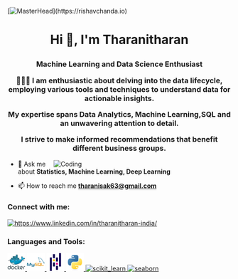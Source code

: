 [![MasterHead]([https://1.bp.blogspot.com/-7A4WynwLsM...](https://stock.adobe.com/in/images/data-science-analytics-analysis-robotic-arm-3d-rendering/429998837))](https://rishavchanda.io)
<h1 align="center">
  
  Hi 👋, I'm Tharanitharan</h1>
<h3 align="center">Machine Learning and Data Science Enthusiast 


  
  👩🏻‍💻  I am enthusiastic about delving into the data lifecycle, employing various tools and techniques to understand data for actionable insights.
  
  
  My expertise spans Data Analytics, Machine Learning,SQL and an unwavering attention to detail.
  
  
  I strive to make informed recommendations that benefit different business groups.</h3>
<img align="right" alt="Coding" width="400" src="https://img.freepik.com/free-vector/open-automation-architecture-abstract-concept-illustration_335657-3802.jpg?w=740&t=st=1713783150~exp=1713783750~hmac=599a9caa1bd8c069cd022b3c2ccaa1e74433d440dd6d55712337f21f13d604c1">

- 💬 Ask me about **Statistics, Machine Learning, Deep Learning**

- 📫 How to reach me **tharanisak63@gmail.com**

<h3 align="left">Connect with me:</h3>
<p align="left">
<a href="https://linkedin.com/in/tharanitharan-india/" target="blank"><img align="center" src="https://raw.githubusercontent.com/rahuldkjain/github-profile-readme-generator/master/src/images/icons/Social/linked-in-alt.svg" alt="https://www.linkedin.com/in/tharanitharan-india/" height="30" width="40" /></a>
</p>

<h3 align="left">Languages and Tools:</h3>
<p align="left"> <a href="https://www.docker.com/" target="_blank" rel="noreferrer"> <img src="https://raw.githubusercontent.com/devicons/devicon/master/icons/docker/docker-original-wordmark.svg" alt="docker" width="40" height="40"/> </a> <a href="https://www.mysql.com/" target="_blank" rel="noreferrer"> <img src="https://raw.githubusercontent.com/devicons/devicon/master/icons/mysql/mysql-original-wordmark.svg" alt="mysql" width="40" height="40"/> </a> <a href="https://pandas.pydata.org/" target="_blank" rel="noreferrer"> <img src="https://raw.githubusercontent.com/devicons/devicon/2ae2a900d2f041da66e950e4d48052658d850630/icons/pandas/pandas-original.svg" alt="pandas" width="40" height="40"/> </a> <a href="https://www.python.org" target="_blank" rel="noreferrer"> <img src="https://raw.githubusercontent.com/devicons/devicon/master/icons/python/python-original.svg" alt="python" width="40" height="40"/> </a> <a href="https://scikit-learn.org/" target="_blank" rel="noreferrer"> <img src="https://upload.wikimedia.org/wikipedia/commons/0/05/Scikit_learn_logo_small.svg" alt="scikit_learn" width="40" height="40"/> </a> <a href="https://seaborn.pydata.org/" target="_blank" rel="noreferrer"> <img src="https://seaborn.pydata.org/_images/logo-mark-lightbg.svg" alt="seaborn" width="40" height="40"/> </a> </p>
